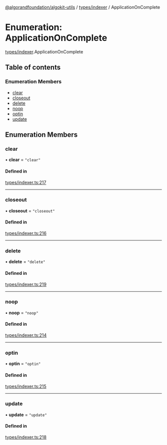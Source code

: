 [@algorandfoundation/algokit-utils](../README.md) / [types/indexer](../modules/types_indexer.md) / ApplicationOnComplete

# Enumeration: ApplicationOnComplete

[types/indexer](../modules/types_indexer.md).ApplicationOnComplete

## Table of contents

### Enumeration Members

- [clear](types_indexer.ApplicationOnComplete.md#clear)
- [closeout](types_indexer.ApplicationOnComplete.md#closeout)
- [delete](types_indexer.ApplicationOnComplete.md#delete)
- [noop](types_indexer.ApplicationOnComplete.md#noop)
- [optin](types_indexer.ApplicationOnComplete.md#optin)
- [update](types_indexer.ApplicationOnComplete.md#update)

## Enumeration Members

### clear

• **clear** = ``"clear"``

#### Defined in

[types/indexer.ts:217](https://github.com/algorandfoundation/algokit-utils-ts/blob/main/src/types/indexer.ts#L217)

___

### closeout

• **closeout** = ``"closeout"``

#### Defined in

[types/indexer.ts:216](https://github.com/algorandfoundation/algokit-utils-ts/blob/main/src/types/indexer.ts#L216)

___

### delete

• **delete** = ``"delete"``

#### Defined in

[types/indexer.ts:219](https://github.com/algorandfoundation/algokit-utils-ts/blob/main/src/types/indexer.ts#L219)

___

### noop

• **noop** = ``"noop"``

#### Defined in

[types/indexer.ts:214](https://github.com/algorandfoundation/algokit-utils-ts/blob/main/src/types/indexer.ts#L214)

___

### optin

• **optin** = ``"optin"``

#### Defined in

[types/indexer.ts:215](https://github.com/algorandfoundation/algokit-utils-ts/blob/main/src/types/indexer.ts#L215)

___

### update

• **update** = ``"update"``

#### Defined in

[types/indexer.ts:218](https://github.com/algorandfoundation/algokit-utils-ts/blob/main/src/types/indexer.ts#L218)
